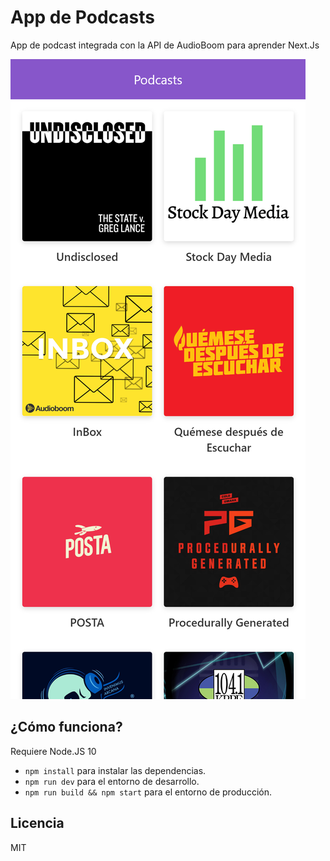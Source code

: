 # App de Podcasts

App de podcast integrada con la API de AudioBoom para aprender Next.Js

![Captura de la app](./.readme-static/captura.png)

## ¿Cómo funciona?

Requiere Node.JS 10

- `npm install` para instalar las dependencias.
- `npm run dev` para el entorno de desarrollo.
- `npm run build && npm start` para el entorno de producción.

## Licencia

MIT
